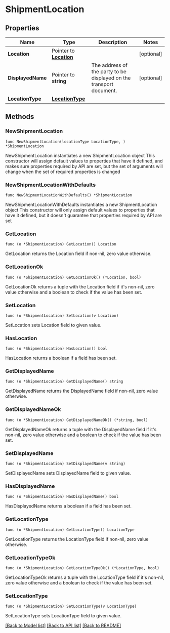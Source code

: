# ShipmentLocation

## Properties

Name | Type | Description | Notes
------------ | ------------- | ------------- | -------------
**Location** | Pointer to [**Location**](location.md) |  | [optional] 
**DisplayedName** | Pointer to **string** | The address of the party to be displayed on the transport document. | [optional] 
**LocationType** | [**LocationType**](LocationType.md) |  | 

## Methods

### NewShipmentLocation

`func NewShipmentLocation(locationType LocationType, ) *ShipmentLocation`

NewShipmentLocation instantiates a new ShipmentLocation object
This constructor will assign default values to properties that have it defined,
and makes sure properties required by API are set, but the set of arguments
will change when the set of required properties is changed

### NewShipmentLocationWithDefaults

`func NewShipmentLocationWithDefaults() *ShipmentLocation`

NewShipmentLocationWithDefaults instantiates a new ShipmentLocation object
This constructor will only assign default values to properties that have it defined,
but it doesn't guarantee that properties required by API are set

### GetLocation

`func (o *ShipmentLocation) GetLocation() Location`

GetLocation returns the Location field if non-nil, zero value otherwise.

### GetLocationOk

`func (o *ShipmentLocation) GetLocationOk() (*Location, bool)`

GetLocationOk returns a tuple with the Location field if it's non-nil, zero value otherwise
and a boolean to check if the value has been set.

### SetLocation

`func (o *ShipmentLocation) SetLocation(v Location)`

SetLocation sets Location field to given value.

### HasLocation

`func (o *ShipmentLocation) HasLocation() bool`

HasLocation returns a boolean if a field has been set.

### GetDisplayedName

`func (o *ShipmentLocation) GetDisplayedName() string`

GetDisplayedName returns the DisplayedName field if non-nil, zero value otherwise.

### GetDisplayedNameOk

`func (o *ShipmentLocation) GetDisplayedNameOk() (*string, bool)`

GetDisplayedNameOk returns a tuple with the DisplayedName field if it's non-nil, zero value otherwise
and a boolean to check if the value has been set.

### SetDisplayedName

`func (o *ShipmentLocation) SetDisplayedName(v string)`

SetDisplayedName sets DisplayedName field to given value.

### HasDisplayedName

`func (o *ShipmentLocation) HasDisplayedName() bool`

HasDisplayedName returns a boolean if a field has been set.

### GetLocationType

`func (o *ShipmentLocation) GetLocationType() LocationType`

GetLocationType returns the LocationType field if non-nil, zero value otherwise.

### GetLocationTypeOk

`func (o *ShipmentLocation) GetLocationTypeOk() (*LocationType, bool)`

GetLocationTypeOk returns a tuple with the LocationType field if it's non-nil, zero value otherwise
and a boolean to check if the value has been set.

### SetLocationType

`func (o *ShipmentLocation) SetLocationType(v LocationType)`

SetLocationType sets LocationType field to given value.



[[Back to Model list]](../README.md#documentation-for-models) [[Back to API list]](../README.md#documentation-for-api-endpoints) [[Back to README]](../README.md)


